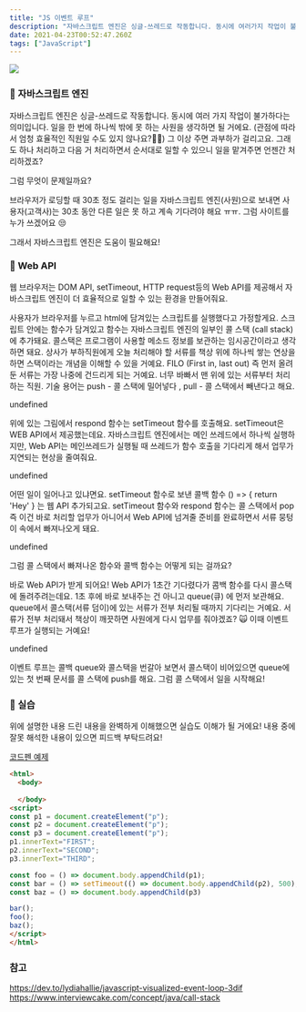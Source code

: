 ```yaml
---
title: "JS 이벤트 루프"
description: "자바스크립트 엔진은 싱글-쓰레드로 작동합니다. 동시에 여러가지 작업이 불가하다는 의미입니다. 일을 한번에 하나씩 밖에 못하는 직원을 생각하면 될거에요. 그 이상 주면 과부화가 걸리고요. 그래도 하나 처리하고 다음 거 처리하면서 순서대로 일할 수 있으니 맡겨주면 언젠간 "
date: 2021-04-23T00:52:47.260Z
tags: ["JavaScript"]
---
```

![](/images/6cf8fe35-574d-4ef8-bcfc-485248b39c16-image.png)

### 🧿 자바스크립트 엔진
자바스크립트 엔진은 싱글-쓰레드로 작동합니다. 동시에 여러 가지 작업이 불가하다는 의미입니다. 일을 한 번에 하나씩 밖에 못 하는 사원을 생각하면 될 거에요. (관점에 따라서 엄청 효율적인 직원일 수도 있지 않나요?🐱‍👤) 그 이상 주면 과부하가 걸리고요. 그래도 하나 처리하고 다음 거 처리하면서 순서대로 일할 수 있으니 일을 맡겨주면 언젠간 처리하겠죠? 

그럼 무엇이 문제일까요?

브라우저가 로딩할 때 30초 정도 걸리는 일을 자바스크립트 엔진(사원)으로 보내면 사용자(고객사)는 30초 동안 다른 일은 못 하고 계속 기다려야 해요 ㅠㅠ. 그럼 사이트를 누가 쓰겠어요 😒

그래서 자바스크립트 엔진은 도움이 필요해요!

### 🎉 Web API
웹 브라우저는 DOM API, setTimeout, HTTP request등의 Web API를 제공해서 자바스크립트 엔진이 더 효율적으로 일할 수 있는 환경을 만들어줘요.

사용자가 브라우저를 누르고 html에 담겨있는 스크립트를 실행했다고 가정할게요. 스크립트 안에는 함수가 담겨있고 함수는 자바스크립트 엔진의 일부인 콜 스택 (call stack)에 추가돼요. 콜스택은 프로그램이 사용할 메소드 정보를 보관하는 임시공간이라고 생각하면 돼요. 상사가 부하직원에게 오늘 처리해야 할 서류를 책상 위에 하나씩 쌓는 연상을 하면 스택이라는 개념을 이해할 수 있을 거예요. FILO (First in, last out) 즉 먼저 올려둔 서류는 가장 나중에 건드리게 되는 거예요. 너무 바빠서 맨 위에 있는 서류부터 처리하는 직원. 기술 용어는 push - 콜 스택에 밀어넣다 , pull - 콜 스택에서 빼낸다고 해요.

undefined

위에 있는 그림에서 respond 함수는 setTimeout 함수를 호출해요. setTimeout은 WEB API에서 제공했는데요. 자바스크립트 엔진에서는 메인 쓰레드에서 하나씩 실행하지만, Web API는 메인쓰레드가 실행될 때 쓰레드가 함수 호출을 기다리게 해서 업무가 지연되는 현상을 줄여줘요.

undefined

어떤 일이 일어나고 있냐면요. 
setTimeout 함수로 보낸 콜백 함수 () => { return 'Hey' } 는 웹 API 추가되고요. setTimeout 함수와 respond 함수는 콜 스택에서 pop 즉 이건 바로 처리할 업무가 아니어서 Web API에 넘겨줄 준비를 완료하면서 서류 뭉텅이 속에서 빠져나오게 돼요.

undefined

그럼 콜 스택에서 빠져나온 함수와 콜백 함수는 어떻게 되는 걸까요?

바로 Web API가 받게 되어요! Web API가 1초간 기다렸다가 콤백 함수를 다시 콜스택에 돌려주려는데요. 1초 후에 바로 보내주는 건 아니고 queue(큐) 에 먼저 보관해요. queue에서 콜스택(서류 덤이)에 있는 서류가 전부 처리될 때까지 기다리는 거예요. 서류가 전부 처리돼서 책상이 깨끗하면 사원에게 다시 업무를 줘야겠죠? 🙀  이때 이벤트 루프가 실행되는 거예요!

undefined

이벤트 루프는 콜백 queue와 콜스택을 번갈아 보면서 콜스택이 비어있으면 queue에 있는 첫 번째 문서를 콜 스택에 push를 해요. 그럼 콜 스택에서 일을 시작해요!

### 🦾 실습
위에 설명한 내용 드린 내용을 완벽하게 이해했으면 실습도 이해가 될 거에요! 내용 중에 잘못 해석한 내용이 있으면 피드백 부탁드려요!

[코드펜 예제](https://codepen.io/cskwork/pen/OJWrpPm)

```html
<html>
  <body>
    
  </body>
<script>
const p1 = document.createElement("p");
const p2 = document.createElement("p");
const p3 = document.createElement("p");
p1.innerText="FIRST";
p2.innerText="SECOND";
p3.innerText="THIRD";

const foo = () => document.body.appendChild(p1);
const bar = () => setTimeout(() => document.body.appendChild(p2), 500);
const baz = () => document.body.appendChild(p3)

bar();
foo();
baz();
</script>
</html>

```
### 참고
https://dev.to/lydiahallie/javascript-visualized-event-loop-3dif
https://www.interviewcake.com/concept/java/call-stack

